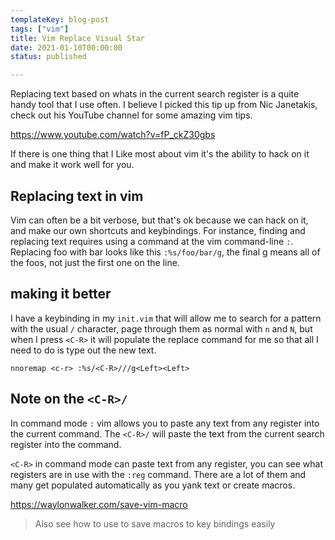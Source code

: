 ```yaml
---
templateKey: blog-post
tags: ["vim"]
title: Vim Replace Visual Star
date: 2021-01-10T00:00:00
status: published

---
```


Replacing text based on whats in the current search register is a quite handy
tool that I use often.  I believe I picked this tip up from Nic Janetakis,
check out his YouTube channel for some amazing vim tips.

https://www.youtube.com/watch?v=fP_ckZ30gbs

If there is one thing that I Like most about vim it's the ability to hack on it
and make it work well for you.

## Replacing text in vim

Vim can often be a bit verbose, but that's ok because we can hack on it, and 
make our own shortcuts and keybindings.  For instance, finding and replacing 
text requires using a command at the vim command-line `:`.  Replacing foo with
bar looks like this `:%s/foo/bar/g`, the final g means all of the foos, not just 
the first one on the line.

## making it better

I have a keybinding in my `init.vim` that will allow me to search for a pattern
with the usual `/` character, page through them as normal with `n` and `N`, but
when I press `<C-R>` it will populate the replace command for me so that all I
need to do is type out the new text.

``` vim
nnoremap <c-r> :%s/<C-R>///g<Left><Left>
```

## Note on the `<C-R>/`

In command mode `:` vim allows you to paste any text from any register into the
current command.  The `<C-R>/` will paste the text from the current search
register into the command.

`<C-R>` in command mode can paste text from any register, you can see what
registers are in use with the `:reg` command.  There are a lot of them and many
get populated automatically as you yank text or create macros.

https://waylonwalker.com/save-vim-macro

> Also see how to use <C-R> to save macros to key bindings easily
